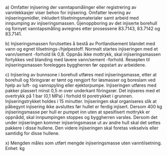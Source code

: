 a) Omfatter injisering der vanntapsmålinger eller registrering av vannlekkasjer viser behov for injisering. Omfatter levering av injiseringsmidler, inkludert tilsetningsmaterialer samt arbeid med innpumping av injiseringsmassen.
Gjenoppboring av det injiserte borehull og fornyet vanntapsmåling avregnes etter prosessene 83.7143, 83.7142 og 83.7141.

b) Injiseringsmassen forutsettes å bestå av Portlandsement blandet med vann og egnet tilsetnings-/hjelpestoff. Normalt startes injiseringen med et vann/sement -forhold lik 0,8. Oppnås ikke mottrykk, skal injiseringsmassen fortykkes ved blanding med lavere vann/sement -forhold.
Resepten til injiseringsmassen forelegges byggherren før oppstart av arbeidene.

c) Injisering av bunnsone i borehull utføres med injiseringsmasse, etter at borehull og fôringsrør er tømt og rengjort for løsmasser og boreslam ved hjelp av luft- og vannspyling eller ejektorpumpe.
Injiseringen utføres med pakker plassert minst 0,5 m over underkant fôringsrør. Det injiseres med et overtrykk på 1 bar (0,1 MPa) i forhold til poretrykket i grunnen. Injiseringstrykket holdes i 15 minutter. Injiseringen skal organiseres slik at påbegynt injisering ikke avsluttes før hullet er ferdig injisert. Dersom 400 kg injiseringsmasse per hull er pumpet inn uten at spesifisert mottrykk er oppnådd, skal innpumpingen stoppes og byggherren varsles.
Dersom det under injiseringen kommer injiseringsmasse ut av andre hull skal det settes pakkere i disse hullene. Den videre injiseringen skal foretas vekselvis eller samtidig for disse hullene.

x) Mengden måles som utført mengde injiseringsmasse uten vanntilsetning. Enhet: kg

